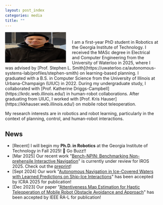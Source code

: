 ```yaml
---
layout: post_index
categories: media
title: ""
---
```


<!-- <img style="float: left; padding-right:20px;" src="profile_pic1.jpg" width="200" height="100">  -->
<img style="float: left; padding-right:20px;" src="profile_pic.jpg" width="200" height="100">

<p style="margin-top:1cm;"></p>
I am a first-year PhD student in Robotics at the Georgia Institute of Technology. I received the MASc degree in Electrical and Computer Engineering from the University of Waterloo in 2025, where I was advised by [Prof. Stephen L. Smith](https://uwaterloo.ca/autonomous-systems-lab/profiles/stephen-smith) on learning-based planning. I graduated with a B.S. in Computer Science from the University of Illinois at Urbana-Champaign (UIUC) in 2022. During my undergraduate study, I collaborated with [Prof. Katherine Driggs-Campbell](https://krdc.web.illinois.edu/) in human-robot collaborations. After graduating from UIUC, I worked with [Prof. Kris Hauser](https://kkhauser.web.illinois.edu/) on mobile robot teleoperation. 

My research interests are in robotics and robot learning, particularly in the context of planning, control, and human-robot interactions. 


## News
* [Recent] I will begin my **Ph.D. in Robotics** at the Georgia Institute of Technology in Fall 2025! 🐝 Go Buzz!!
* [Mar 2025] Our recent work "[Bench-NPIN: Benchmarking Non-prehensile Interactive Navigation](https://arxiv.org/abs/2505.12084)" is currently under review for IROS 2025. Check out the [preprint](https://arxiv.org/abs/2505.12084)!
* [Sept 2024] Our work "[Autonomous Navigation in Ice-Covered Waters with Learned Predictions on Ship-Ice Interactions](https://arxiv.org/pdf/2409.11326v1)" has been accepted by ICRA 2025 for publication!
* [Dec 2023] Our paper "[Attentiveness Map Estimation for Haptic Teleoperation of Mobile Robot Obstacle Avoidance and Approach](https://ieeexplore.ieee.org/abstract/document/10400830)" has been accepted by IEEE RA-L for publication!
